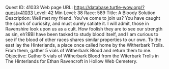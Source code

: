 Quest ID: 41033
Web page URL: https://database.turtle-wow.org/?quest=41033
Level: 42
Min Level: 38
Race: 589
Title: A Bloody Solution
Description: Well met my friend. You've come to join us? You have caught the spark of curiosity, and must surely satiate it. I will admit, those in Ravenshire look upon us as a cult. How foolish they are to see our strength as sin, eh?$B$BI have been tasked to study blood itself, and I am curious to see if the blood of other races shares similar properties to our own. To the east lay the Hinterlands, a place once called home by the Witherbark Trolls. From them, gather 5 vials of Witherbark Blood and return them to me.
Objective: Gather 5 vials of Witherbark Blood from the Witerbark Trolls in The Hinterlands for Ethan Ravencroft in Hollow Web Cemetery.
